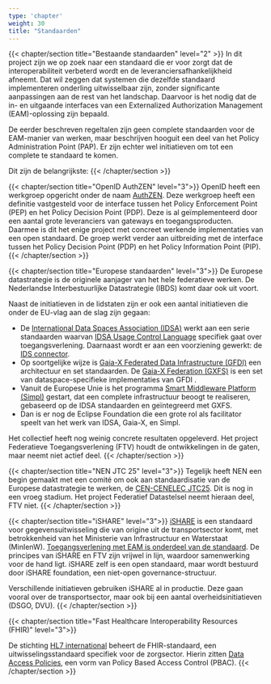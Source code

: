 ```yaml
---
type: 'chapter'
weight: 30
title: "Standaarden"
---
```


{{< chapter/section title="Bestaande standaarden" level="2" >}}
In dit project zijn we op zoek naar een standaard die er voor zorgt dat de interoperabiliteit verbeterd
wordt en de leveranciersafhankelijkheid afneemt. Dat wil zeggen dat systemen die dezelfde standaard implementeren onderling
uitwisselbaar zijn, zonder significante aanpassingen aan de rest van het landschap.
Daarvoor is het nodig dat de in- en uitgaande interfaces van een Externalized Authorization Management (EAM)-oplossing zijn bepaald.

De eerder beschreven regeltalen zijn geen complete standaarden voor de EAM-manier van werken,
maar beschrijven hooguit een deel van het Policy Administration Point (PAP). Er zijn echter wel initiatieven om tot een complete te standaard te komen.

Dit zijn de belangrijkste:
{{< /chapter/section >}}

{{< chapter/section title="OpenID AuthZEN" level="3">}}
OpenID heeft een werkgroep opgericht onder de naam [AuthZEN](https://openid.net/wg/authzen/).
Deze werkgroep heeft een definitie vastgesteld voor de interface tussen het Policy Enforcement Point (PEP) en het Policy Decision Point (PDP). Deze is al geïmplementeerd door een aantal grote leveranciers van gateways en toegangsproducten. Daarmee is dit het enige project met concreet werkende implementaties van een
open standaard. De groep werkt verder aan uitbreiding met de interface tussen het Policy Decision Point (PDP) en het Policy Information Point (PIP).
{{< /chapter/section >}}

{{< chapter/section title="Europese standaarden" level="3">}}
De Europese datastrategie is de originele aanjager van het hele federatieve werken. De Nederlandse Interbestuurlijke Datastrategie (IBDS) komt daar ook uit voort.

Naast de initiatieven in de lidstaten zijn er ook een aantal initiatieven die onder de EU-vlag aan de slag zijn gegaan:

- De [International Data Spaces Association (IDSA)](https://internationaldataspaces.org/) werkt aan een serie standaarden waarvan [IDSA Usage Control Language](https://international-data-spaces-association.github.io/DataspaceConnector/Documentation/v5/UsageControl) specifiek gaat over toegangsverlening. Daarnaast wordt er aan een voorziening gewerkt: de [IDS connector](https://international-data-spaces-association.github.io/DataspaceConnector/Introduction). 
- Op soortgelijke wijze is [Gaia-X Federated Data Infrastructure (GFDI)](https://gaia-x.eu/) een architectuur en set standaarden.
De [Gaia-X Federation (GXFS)](https://www.gxfs.eu/) is een set van dataspace-specifieke implementaties van GFDI . 
- Vanuit de Europese Unie is het programma [Smart Middleware Platform (Simpl)](https://simpl-programme.ec.europa.eu/) gestart, dat een complete infrastructuur beoogt te realiseren, gebaseerd op de IDSA standaarden en geïntegreerd met GXFS. 
- Dan is er nog de Eclipse Foundation die een grote rol als facilitator speelt van het werk van IDSA, Gaia-X, en Simpl.

Het collectief heeft nog weinig concrete resultaten opgeleverd. Het project Federatieve Toegangsverlening (FTV) houdt de ontwikkelingen in de gaten, maar neemt niet actief deel.
{{< /chapter/section >}}

{{< chapter/section title="NEN JTC 25" level="3">}}
Tegelijk heeft NEN een begin gemaakt met een comité om ook aan standaardisatie van de Europese datastrategie te werken,
de [CEN-CENELEC JTC25](https://www.nen.nl/nieuws/data-verzamelen-opslaan-en-uitwisselen/nieuwe-europese-normalisatiegroep-voor-data-en-cloud-van-start/). Dit is nog in een vroeg stadium. Het project Federatief Datastelsel neemt hieraan deel, FTV niet.
{{< /chapter/section >}}

{{< chapter/section title="iSHARE" level="3">}}
[iSHARE](https://ishare.eu/) is een standaard voor gegevensuitwisseling die van origine uit de transportsector komt, met betrokkenheid van het Ministerie van Infrastructuur en Waterstaat (MinIenW). [Toegangsverlening met EAM is onderdeel van de standaard](https://trustbok.ishare.eu/apply-ishare/authorisation). De principes van iSHARE en FTV zijn vrijwel in lijn, waardoor samenwerking voor de hand ligt. iSHARE zelf is een open standaard, maar wordt bestuurd door iSHARE foundation, een niet-open governance-structuur.

Verschillende initiatieven gebruiken iSHARE al in productie. Deze gaan vooral over de transportsector, maar ook bij een aantal overheidsinitiatieven (DSGO, DVU).
{{< /chapter/section >}}

{{< chapter/section title="Fast Healthcare Interoperability Resources (FHIR)" level="3">}}

De stichting [HL7 international](https://www.hl7.org/index.cfm) beheert de FHIR-standaard, een uitwisselingsstandaard specifiek voor de zorgsector. Hierin zitten [Data Access Policies](https://build.fhir.org/ig/HL7/data-access-policies/index.html), een vorm van Policy Based Access Control (PBAC).
{{< /chapter/section >}}
